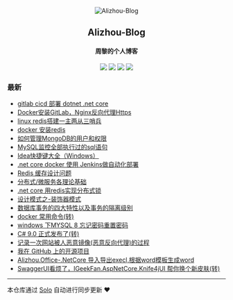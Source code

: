 <p align="center"><img alt="Alizhou-Blog" src="https://qiniucdnpublic.zhouli.info/bitbug_favicon.ico"></p><h2 align="center">
Alizhou-Blog
</h2>

<h4 align="center">周黎的个人博客</h4>
<p align="center"><a title="Alizhou-Blog" target="_blank" href="https://github.com/lizhounet/solo-blog"><img src="https://img.shields.io/github/last-commit/lizhounet/solo-blog.svg?style=flat-square&color=FF9900"></a>
<a title="GitHub repo size in bytes" target="_blank" href="https://github.com/lizhounet/solo-blog"><img src="https://img.shields.io/github/repo-size/lizhounet/solo-blog.svg?style=flat-square"></a>
<a title="Solo Version" target="_blank" href="https://github.com/88250/solo/releases"><img src="https://img.shields.io/badge/solo-4.4.0-f1e05a.svg?style=flat-square&color=blueviolet"></a>
<a title="Hits" target="_blank" href="https://github.com/88250/hits"><img src="https://hits.b3log.org/lizhounet/solo-blog.svg"></a></p>

### 最新

* [gitlab cicd 部署 dotnet .net core](https://47.240.170.145/articles/2022/03/18/1647574615249.html)
* [Docker安装GitLab，Nginx反向代理Https](https://47.240.170.145/articles/2022/03/09/1646820919539.html)
* [linux redis搭建一主两从三哨兵](https://47.240.170.145/articles/2021/09/28/1632796657491.html)
* [docker 安装redis](https://47.240.170.145/articles/2021/09/10/1631262283650.html)
* [如何管理MongoDB的用户和权限](https://47.240.170.145/articles/2021/09/06/1630922989646.html)
* [MySQL监控全部执行过的sql语句](https://47.240.170.145/articles/2021/07/13/1626156448829.html)
* [Idea快捷键大全（Windows）](https://47.240.170.145/articles/2021/04/03/1617421208710.html)
* [.net core docker 使用 Jenkins做自动化部署](https://47.240.170.145/articles/2021/03/19/1616117936905.html)
* [Redis 缓存设计问题](https://47.240.170.145/articles/2021/02/23/1614074368542.html)
* [分布式/微服务各理论基础](https://47.240.170.145/articles/2021/01/20/1611132755129.html)
* [.net core 用redis实现分布式锁](https://47.240.170.145/articles/2021/01/19/1611053181109.html)
* [设计模式之-装饰器模式](https://47.240.170.145/articles/2021/01/15/1610689758489.html)
* [数据库事务的四大特性以及事务的隔离级别](https://47.240.170.145/articles/2021/01/14/1610593242959.html)
* [docker 常用命令(转)](https://47.240.170.145/articles/2021/01/07/1609999858071.html)
* [windows 下MYSQL 8 忘记密码重置密码](https://47.240.170.145/articles/2020/11/17/1605591769796.html)
* [C# 9.0 正式发布了(转)](https://47.240.170.145/articles/2020/11/12/1605146340521.html)
* [记录一次网站被人恶意镜像(恶意反向代理)的过程](https://47.240.170.145/articles/2020/10/27/1603774438726.html)
* [我在 GitHub 上的开源项目](https://47.240.170.145/my-github-repos)
* [Alizhou.Office-.NetCore 导入导出execl,根据word模板生成word](https://47.240.170.145/articles/2020/08/19/1597850920589.html)
* [SwaggerUI看烦了，IGeekFan.AspNetCore.Knife4jUI 帮你换个新皮肤(转)](https://47.240.170.145/articles/2020/08/11/1597111856215.html)



---

本仓库通过 [Solo](https://github.com/88250/solo) 自动进行同步更新 ❤️ 